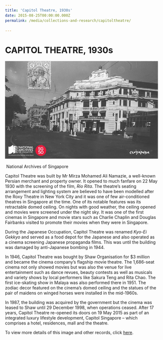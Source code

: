 ```yaml
---
title: 'Capitol Theatre, 1930s'
date: 2015-08-25T00:00:00.000Z
permalink: /media/collections-and-research/capitoltheatre/

---
```



<iframe id="pxcelframe" src="//t.sharethis.com/a/t_.htm?ver=0.345.16984&amp;cid=c010#rnd=1577950940773&amp;cid=c010&amp;dmn=www.nas.gov.sg&amp;tt=t.dhj&amp;dhjLcy=14&amp;lbl=pxcel&amp;flbl=pxcel&amp;ll=d&amp;ver=0.345.16984&amp;ell=d&amp;cck=__stid&amp;pn=%2Fblogs%2Farchivistpick%2Fcapitol-theatre%2F&amp;qs=na&amp;rdn=www.nas.gov.sg&amp;rpn=%2Fblogs%2Farchivistpick%2F&amp;rqs=na&amp;cc=SG&amp;cont=AS&amp;ipaddr=" style="display: none;"></iframe>

# CAPITOL THEATRE, 1930s

![National Archives of Singapore](/images/blogs/2015-08-21-l.jpg)

​																	National Archives of Singapore

Capitol Theatre was built by Mr Mirza Mohamed Ali Namazie, a well-known Persian merchant and property owner. It opened to much fanfare on 22 May 1930 with the screening of the film, *Rio Rita*. The theatre’s seating arrangement and lighting system are believed to have been modelled after the Roxy Theatre in New York City and it was one of few air-conditioned theatres in Singapore at the time. One of its notable features was its retractable domed ceiling. On nights with good weather, the ceiling opened and movies were screened under the night sky. It was one of the first cinemas in Singapore and movie stars such as Charlie Chaplin and Douglas Fairbanks visited to promote their movies when they were in Singapore.

During the Japanese Occupation, Capitol Theatre was renamed *Kyo-Ei Gekkyo* and served as a food depot for the Japanese and also operated as a cinema screening Japanese propaganda films. This was until the building was damaged by anti-Japanese bombing in 1944.

In 1946, Capitol Theatre was bought by Shaw Organisation for $3 million and became the cinema company’s flagship movie theatre. The 1,686-seat cinema not only showed movies but was also the venue for live entertainment such as dance revues, beauty contests as well as musicals and variety shows by local performers like Sakura Teng and Rita Chao. The first ice-skating show in Malaya was also performed there in 1951. The zodiac decor featured on the cinema’s domed ceiling and the statues of the pair of maidens on winged horses were installed in the mid-1960s.

In 1987, the building was acquired by the government but the cinema was leased to Shaw until 29 December 1998, when operations ceased. After 17 years, Capitol Theatre re-opened its doors on 19 May 2015 as part of an integrated luxury lifestyle development, Capitol Singapore – which comprises a hotel, residences, mall and the theatre.

To view more details of this image and other records, click [here](http://www.nas.gov.sg/archivesonline/photographs/record-details/ae591869-1161-11e3-83d5-0050568939ad).